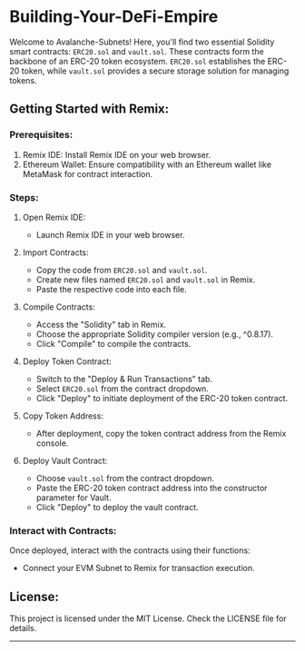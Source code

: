# Building-Your-DeFi-Empire

Welcome to Avalanche-Subnets! Here, you'll find two essential Solidity smart contracts: `ERC20.sol` and `vault.sol`. These contracts form the backbone of an ERC-20 token ecosystem. `ERC20.sol` establishes the ERC-20 token, while `vault.sol` provides a secure storage solution for managing tokens.

## Getting Started with Remix:

### Prerequisites:

1. Remix IDE: Install Remix IDE on your web browser.
2. Ethereum Wallet: Ensure compatibility with an Ethereum wallet like MetaMask for contract interaction.

### Steps:

1. Open Remix IDE:
   - Launch Remix IDE in your web browser.

2. Import Contracts:
   - Copy the code from `ERC20.sol` and `vault.sol`.
   - Create new files named `ERC20.sol` and `vault.sol` in Remix.
   - Paste the respective code into each file.

3. Compile Contracts:
   - Access the "Solidity" tab in Remix.
   - Choose the appropriate Solidity compiler version (e.g., ^0.8.17).
   - Click "Compile" to compile the contracts.

4. Deploy Token Contract:
   - Switch to the "Deploy & Run Transactions" tab.
   - Select `ERC20.sol` from the contract dropdown.
   - Click "Deploy" to initiate deployment of the ERC-20 token contract.

5. Copy Token Address:
   - After deployment, copy the token contract address from the Remix console.

6. Deploy Vault Contract:
   - Choose `vault.sol` from the contract dropdown.
   - Paste the ERC-20 token contract address into the constructor parameter for Vault.
   - Click "Deploy" to deploy the vault contract.

### Interact with Contracts:

Once deployed, interact with the contracts using their functions:
- Connect your EVM Subnet to Remix for transaction execution.

## License:

This project is licensed under the MIT License. Check the LICENSE file for details.

- - -
